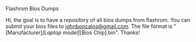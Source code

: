Flashrom Bios Dumps

Hi, the goal is to have a repository of all bios dumps from flashrom. You can submit your bios files
to johnboncalos@gmail.com. The file format is "[Manufacturer]_[Laptop model]_[Bios Chip].bin". Thanks!
